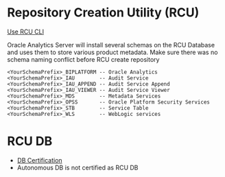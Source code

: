# Repository Creation Utility (RCU) 
[Use RCU CLI](https://docs.oracle.com/en/middleware/fusion-middleware/12.2.1.4/rcuug/running-repository-creation-utility-command-line.html#GUID-0D3A2959-7CC8-4001-997E-718ADF04C5F2)

Oracle Analytics Server will install several schemas on the RCU Database and uses them to store various product metadata. Make sure there was no schema naming conflict before RCU create repository

```
<YourSchemaPrefix>_BIPLATFORM -- Oracle Analytics
<YourSchemaPrefix>_IAU        -- Audit Service
<YourSchemaPrefix>_IAU_APPEND -- Audit Service Append
<YourSchemaPrefix>_IAU_VIEWER -- Audit Service Viewer
<YourSchemaPrefix>_MDS        -- Metadata Services
<YourSchemaPrefix>_OPSS       -- Oracle Platform Security Services
<YourSchemaPrefix>_STB        -- Service Table
<YourSchemaPrefix>_WLS        -- WebLogic services
```
# RCU DB
- [DB Certification](https://docs.oracle.com/en/middleware/bi/analytics-server/administer-oas/certification-rcu-databases.html)
- Autonomous DB is not certified as RCU DB



